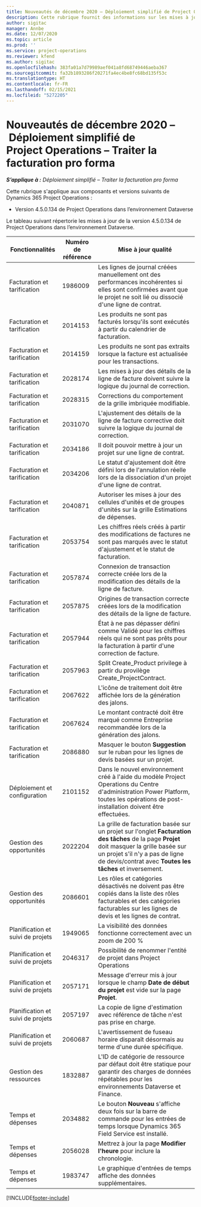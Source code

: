 ```yaml
---
title: Nouveautés de décembre 2020 – Déploiement simplifié de Project Operations – Traiter la facturation pro forma
description: Cette rubrique fournit des informations sur les mises à jour qualité disponibles dans la version de décembre 2020 du déploiement simplifié de Project Operations – Traiter la facturation pro forma.
author: sigitac
manager: Annbe
ms.date: 12/07/2020
ms.topic: article
ms.prod: ''
ms.service: project-operations
ms.reviewer: kfend
ms.author: sigitac
ms.openlocfilehash: 383fa01a7d79989aef041a8fd68749446aeba367
ms.sourcegitcommit: fa32b1893286f20271fa4ec4be8fc68bd135f53c
ms.translationtype: HT
ms.contentlocale: fr-FR
ms.lasthandoff: 02/15/2021
ms.locfileid: "5272205"
---
```

# <a name="whats-new-december-2020---project-operations-lite-deployment---deal-to-proforma-invoicing"></a>Nouveautés de décembre 2020 – Déploiement simplifié de Project Operations – Traiter la facturation pro forma

_**S’applique à :** Déploiement simplifié – Traiter la facturation pro forma_

Cette rubrique s'applique aux composants et versions suivants de Dynamics 365 Project Operations :

  - Version 4.5.0.134 de Project Operations dans l’environnement Dataverse 

Le tableau suivant répertorie les mises à jour de la version 4.5.0.134 de Project Operations dans l’environnement Dataverse.

| **Fonctionnalités** | **Numéro de référence** | **Mise à jour qualité** |
| --- | --- | --- |
| Facturation et tarification | 1986009 | Les lignes de journal créées manuellement ont des performances incohérentes si elles sont confirmées avant que le projet ne soit lié ou dissocié d'une ligne de contrat. |
| Facturation et tarification | 2014153 | Les produits ne sont pas facturés lorsqu'ils sont exécutés à partir du calendrier de facturation. |
| Facturation et tarification | 2014159 | Les produits ne sont pas extraits lorsque la facture est actualisée pour les transactions. |
| Facturation et tarification | 2028174 | Les mises à jour des détails de la ligne de facture doivent suivre la logique du journal de correction. |
| Facturation et tarification | 2028315 | Corrections du comportement de la grille imbriquée modifiable. |
| Facturation et tarification | 2031070 | L'ajustement des détails de la ligne de facture corrective doit suivre la logique du journal de correction. |
| Facturation et tarification | 2034186 | Il doit pouvoir mettre à jour un projet sur une ligne de contrat. |
| Facturation et tarification | 2034206 | Le statut d'ajustement doit être défini lors de l'annulation réelle lors de la dissociation d'un projet d'une ligne de contrat. |
| Facturation et tarification | 2040871 | Autoriser les mises à jour des cellules d'unités et de groupes d'unités sur la grille Estimations de dépenses. |
| Facturation et tarification | 2053754 | Les chiffres réels créés à partir des modifications de factures ne sont pas marqués avec le statut d'ajustement et le statut de facturation. |
| Facturation et tarification | 2057874 | Connexion de transaction correcte créée lors de la modification des détails de la ligne de facture. |
| Facturation et tarification | 2057875 | Origines de transaction correcte créées lors de la modification des détails de la ligne de facture. |
| Facturation et tarification | 2057944 | État à ne pas dépasser défini comme Validé pour les chiffres réels qui ne sont pas prêts pour la facturation à partir d'une correction de facture. |
| Facturation et tarification | 2057963 | Split Create\_Product privilege à partir du provilège Create\_ProjectContract. |
| Facturation et tarification | 2067622 | L'icône de traitement doit être affichée lors de la génération des jalons. |
| Facturation et tarification | 2067624 | Le montant contracté doit être marqué comme Entreprise recommandée lors de la génération des jalons. |
| Facturation et tarification | 2086880 | Masquer le bouton **Suggestion** sur le ruban pour les lignes de devis basées sur un projet. |
| Déploiement et configuration | 2101152 | Dans le nouvel environnement créé à l'aide du modèle Project Operations du Centre d'administration Power Platform, toutes les opérations de post-installation doivent être effectuées. |
|   Gestion des opportunités | 2022204 | La grille de facturation basée sur un projet sur l'onglet **Facturation des tâches** de la page **Projet** doit masquer la grille basée sur un projet s'il n'y a pas de ligne de devis/contrat avec **Toutes les tâches** et inversement. |
|   Gestion des opportunités | 2086601 | Les rôles et catégories désactivés ne doivent pas être copiés dans la liste des rôles facturables et des catégories facturables sur les lignes de devis et les lignes de contrat. |
| Planification et suivi de projets | 1949065 | La visibilité des données fonctionne correctement avec un zoom de 200 % |
| Planification et suivi de projets | 2046317 | Possibilité de renommer l'entité de projet dans Project Operations |
| Planification et suivi de projets | 2057171 | Message d'erreur mis à jour lorsque le champ **Date de début du projet** est vide sur la page **Projet**. |
| Planification et suivi de projets | 2057197 | La copie de ligne d'estimation avec référence de tâche n'est pas prise en charge. |
| Planification et suivi de projets | 2060687 | L'avertissement de fuseau horaire disparaît désormais au terme d'une durée spécifique. |
| Gestion des ressources | 1832887 | L'ID de catégorie de ressource par défaut doit être statique pour garantir des charges de données répétables pour les environnements Dataverse et Finance. |
| Temps et dépenses | 2034882 | Le bouton **Nouveau** s'affiche deux fois sur la barre de commande pour les entrées de temps lorsque Dynamics 365 Field Service est installé. |
| Temps et dépenses | 2056028 | Mettrez à jour la page **Modifier l'heure** pour inclure la chronologie. |
| Temps et dépenses | 1983747 | Le graphique d'entrées de temps affiche des données supplémentaires. |


[!INCLUDE[footer-include](../../includes/footer-banner.md)]